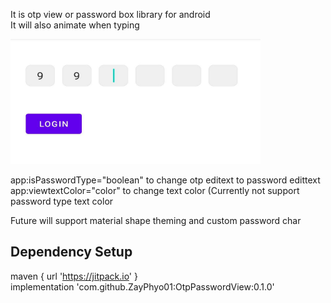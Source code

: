  
 It is otp view or password box library for android <br>
 It will also animate when typing

<img src = "https://github.com/ZayPhyo01/PasswordOTPView/blob/master/app/src/main/res/drawable/pw_sc.jpg" width = 400 height = 200/>


app:isPasswordType="boolean" to change otp editext to password edittext <br>
app:viewtextColor="color"  to change text color (Currently not support password type text color

Future will support material shape theming and custom password char

## Dependency Setup

maven { url 'https://jitpack.io' } <br>
implementation 'com.github.ZayPhyo01:OtpPasswordView:0.1.0'
